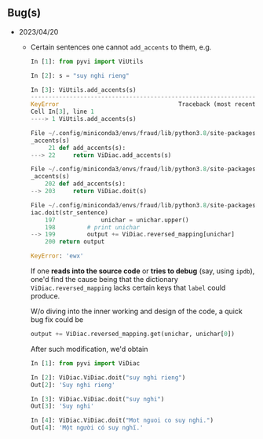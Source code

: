 ## Bug(s)
- 2023/04/20
    - Certain sentences one cannot `add_accents` to them, e.g.
      ```python
      In [1]: from pyvi import ViUtils
      
      In [2]: s = "suy nghi rieng"
      
      In [3]: ViUtils.add_accents(s)
      ---------------------------------------------------------------------------
      KeyError                                  Traceback (most recent call last)
      Cell In[3], line 1
      ----> 1 ViUtils.add_accents(s)
      
      File ~/.config/miniconda3/envs/fraud/lib/python3.8/site-packages/pyvi/ViUtils.py:22, in add
      _accents(s)
           21 def add_accents(s):
      ---> 22     return ViDiac.add_accents(s)
      
      File ~/.config/miniconda3/envs/fraud/lib/python3.8/site-packages/pyvi/ViDiac.py:203, in add
      _accents(s)
          202 def add_accents(s):
      --> 203     return ViDiac.doit(s)
      
      File ~/.config/miniconda3/envs/fraud/lib/python3.8/site-packages/pyvi/ViDiac.py:199, in ViD
      iac.doit(str_sentence)
          197             unichar = unichar.upper()
          198         # print unichar
      --> 199         output += ViDiac.reversed_mapping[unichar]
          200 return output
      
      KeyError: 'ewx'
      ```
      If one **reads into the source code** or **tries to debug** (say, using `ipdb`),
      one'd find the cause being that the dictionary
      `ViDiac.reversed_mapping` lacks certain keys that `label` could produce.
      
      W/o diving into the inner working and design of the code, a quick bug fix could
      be
      ```python
      output += ViDiac.reversed_mapping.get(unichar, unichar[0])
      ```
      After such modification, we'd obtain
      ```python
      In [1]: from pyvi import ViDiac

      In [2]: ViDiac.ViDiac.doit("suy nghi rieng")
      Out[2]: 'Suy nghi rieng'
      
      In [3]: ViDiac.ViDiac.doit("suy nghi")
      Out[3]: 'Suy nghi'
      
      In [4]: ViDiac.ViDiac.doit("Mot nguoi co suy nghi.")
      Out[4]: 'Một người có suy nghĩ.'
      ```





